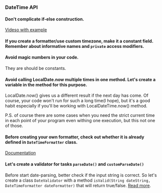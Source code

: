 ### DateTime API

#### Don't complicate if-else construction.
[Videso with example](https://www.youtube.com/watch?v=P-UmyrbGjwE&list=PL7FuXFaDeEX1smwnp-9ri8DBpgdo7Msu2)

#### If you create a formatter/use custom timezone, make it a constant field. Remember about informative names and `private` access modifiers.

#### Avoid magic numbers in your code.
They are should be constants.

#### Avoid calling LocalDate.now multiple times in one method. Let's create a variable in the method for this purpose.
LocalDate.now() gives us a different result if the next day has come. Of course, your code won't run for such a long time(I hope), but it's a good habit especially if you'll be working with LocalDateTime.now() method.

P.S. of course there are some cases when you need the strict current time in each point of your program even withing one execution, but this not one of those.

#### Before creating your own formatter, check out whether it is already defined in `DateTimeFormatter` class.
[Documentation](https://docs.oracle.com/en/java/javase/11/docs/api/java.base/java/time/format/DateTimeFormatter.html)

#### Let's create a validator for tasks `parseDate()` and `customParseDate()`
Before start date-parsing, better check if the input string is correct. 
So let's create a class `DateValidator` with a method 
`isValid(String dateString, DateTimeFormatter dateFormatter)` that will return true/false.
[Read more](https://www.baeldung.com/java-string-valid-date).                                                                                

